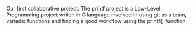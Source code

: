 Our first collaborative project. The printf project is a Low-Level Programming project writen in C language involved in using git as a team, variadic functions and finding a good workflow using the printf() function.
